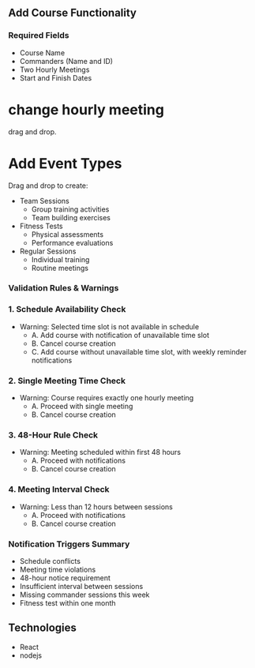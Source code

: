 

## Add Course Functionality

### Required Fields

- Course Name
- Commanders (Name and ID)
- Two Hourly Meetings
- Start and Finish Dates

# change hourly meeting

drag and drop. 

# Add Event Types

Drag and drop to create:

- Team Sessions
    - Group training activities
    - Team building exercises
- Fitness Tests
    - Physical assessments
    - Performance evaluations
- Regular Sessions
    - Individual training
    - Routine meetings

### **Validation Rules & Warnings**

### 1. Schedule Availability Check

- Warning: Selected time slot is not available in schedule
    - A. Add course with notification of unavailable time slot
    - B. Cancel course creation
    - C. Add course without unavailable time slot, with weekly reminder notifications

### 2. Single Meeting Time Check

- Warning: Course requires exactly one hourly meeting
    - A. Proceed with single meeting
    - B. Cancel course creation

### 3. 48-Hour Rule Check

- Warning: Meeting scheduled within first 48 hours
    - A. Proceed with notifications
    - B. Cancel course creation

### 4. Meeting Interval Check

- Warning: Less than 12 hours between sessions
    - A. Proceed with notifications
    - B. Cancel course creation

### Notification Triggers Summary

- Schedule conflicts
- Meeting time violations
- 48-hour notice requirement
- Insufficient interval between sessions
- Missing commander sessions this week
- Fitness test within one month

## Technologies

- React
- nodejs
